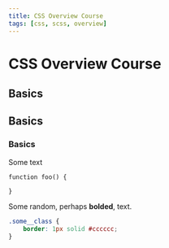 ```yaml
---
title: CSS Overview Course
tags: [css, scss, overview]
---
```

# CSS Overview Course
## Basics
## Basics
### Basics

Some text

```javascript_editable
function foo() {
    
}
```

Some random, perhaps __bolded__, text.

```css
.some__class {
    border: 1px solid #cccccc;
}
```
